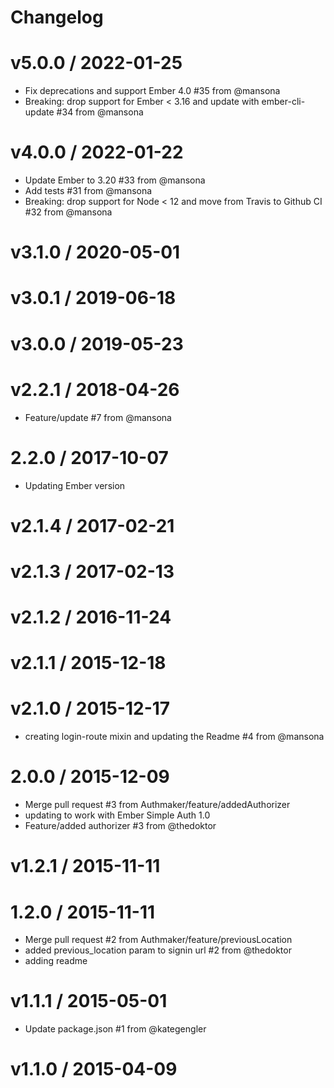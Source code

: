 # Changelog

v5.0.0 / 2022-01-25
==================
* Fix deprecations and support Ember 4.0 #35 from @mansona
* Breaking: drop support for Ember &lt; 3.16 and update with ember-cli-update #34 from @mansona

v4.0.0 / 2022-01-22
==================
* Update Ember to 3.20 #33 from @mansona
* Add tests #31 from @mansona
* Breaking: drop support for Node &lt; 12 and move from Travis to Github CI #32 from @mansona

v3.1.0 / 2020-05-01
==================

v3.0.1 / 2019-06-18
==================

v3.0.0 / 2019-05-23
==================

v2.2.1 / 2018-04-26
==================
* Feature/update #7 from @mansona

2.2.0 / 2017-10-07
==================
* Updating Ember version

v2.1.4 / 2017-02-21
==================

v2.1.3 / 2017-02-13
==================

v2.1.2 / 2016-11-24
==================

v2.1.1 / 2015-12-18
==================

v2.1.0 / 2015-12-17
==================
* creating login-route mixin and updating the Readme #4 from @mansona

2.0.0 / 2015-12-09
==================
* Merge pull request #3 from Authmaker/feature/addedAuthorizer
* updating to work with Ember Simple Auth 1.0
* Feature/added authorizer #3 from @thedoktor

v1.2.1 / 2015-11-11
==================

1.2.0 / 2015-11-11
==================
* Merge pull request #2 from Authmaker/feature/previousLocation
* added previous_location param to signin url #2 from @thedoktor
* adding readme

v1.1.1 / 2015-05-01
==================
* Update package.json #1 from @kategengler

v1.1.0 / 2015-04-09
==================
